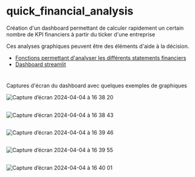 # quick_financial_analysis

Création d'un dashboard permettant de calculer rapidement un certain nombre de KPI financiers à partir du ticker d'une entreprise

Ces analyses graphiques peuvent être des éléments d'aide à la décision.

* [Fonctions permettant d'analyser les différents statements financiers](fin_dash.py)
* [Dashboard streamlit](frontend.py)

#
Captures d'écran du dashboard avec quelques exemples de graphiques


![Capture d’écran 2024-04-04 à 16 38 20](https://github.com/estellec18/quick_financial_analysis/assets/126951321/18dc7fd0-a086-407a-9da6-2af68371ad42)

##

![Capture d’écran 2024-04-04 à 16 38 43](https://github.com/estellec18/quick_financial_analysis/assets/126951321/44a8611e-5775-405c-a1a3-3a825e3789c8)

##

![Capture d’écran 2024-04-04 à 16 39 46](https://github.com/estellec18/quick_financial_analysis/assets/126951321/4b4fa7e3-f2e3-460f-a980-00d84eb665bf)

##

![Capture d’écran 2024-04-04 à 16 39 55](https://github.com/estellec18/quick_financial_analysis/assets/126951321/7ecdc8dd-6063-4d95-8dc6-cbe9ac908c91)

##

![Capture d’écran 2024-04-04 à 16 40 01](https://github.com/estellec18/quick_financial_analysis/assets/126951321/870574ff-18d7-4c34-982e-2cb536b06b3c)

